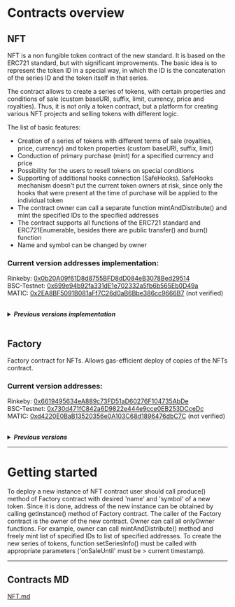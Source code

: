 <h1> Contracts overview </h1>
<h2> NFT </h2>

<p class="lead">

NFT is a non fungible token contract of the new standard. It is based on the ERC721 standard, but with significant improvements. 
The basic idea is to represent the token ID in a special way, in which the ID is the concatenation of the series ID and the token itself in that series. 

The contract allows to create a series of tokens, with certain properties and conditions of sale (custom baseURI, suffix, limit, currency, price and royalties). 
Thus, it is not only a token contract, but a platform for creating various NFT projects and selling tokens with different logic. 

The list of basic features:
- Creation of a series of tokens with different terms of sale (royalties, price, currency) and token properties (custom baseURI, suffix, limit)
- Conduction of primary purchase (mint) for a specified currency and price
- Possibility for the users to resell tokens on special conditions
- Supporting of additional hooks connection (SafeHooks). SafeHooks mechanism doesn't put the current token owners at risk, since only the hooks that were present at the time of purchase will be applied to the individual token
- The contract owner can call a separate function mintAndDistribute() and mint the specified IDs to the specified addresses 
- The contract supports all functions of the ERC721 standard and ERC721Enumerable, besides there are public transfer() and burn() function
- Name and symbol can be changed by owner

<h3> Current version addresses implementation: </h3>

Rinkeby: [0x0b20A09f61D8d8755BFD8dD084eB3078Bed29514](https://rinkeby.etherscan.io/address/0x0b20A09f61D8d8755BFD8dD084eB3078Bed29514#code)<br>
BSC-Testnet: [0x699e94b92fa331dE1e702332a5fb6b565Eb0D49a](https://testnet.bscscan.com/address/0x699e94b92fa331dE1e702332a5fb6b565Eb0D49a#code)<br>
MATIC: [0x2EA8BF5091B081aFf7C26d0aB6Bbe386cc9666B7](https://polygonscan.com/address/0x2EA8BF5091B081aFf7C26d0aB6Bbe386cc9666B7#code) (not verified)<br>

<br>
<details>
<summary><b><i>Previous versions implementation</i></b></summary>
------------------------------<br>

Rinkeby: [0xF0DeBed25eC8ef805280eE8d3e546EE827C6Bc87](https://rinkeby.etherscan.io/address/0xF0DeBed25eC8ef805280eE8d3e546EE827C6Bc87#code)<br>
BSC-Testnet: [0x59021Cb2448a3af840112eC2de878d8B7d4C1b4E](https://testnet.bscscan.com/address/0x59021Cb2448a3af840112eC2de878d8B7d4C1b4E#code)<br>
MATIC: [0x910F345AC291d22B1188338c9F4e4a91E9EA2A47](https://polygonscan.com/address/0x910F345AC291d22B1188338c9F4e4a91E9EA2A47#code) (not verified)<br>
------------------------------<br>

Rinkeby: [0x78613Cc32ecA27DEC6f42BC08990CDB06D6b4Df6](https://rinkeby.etherscan.io/address/0x78613Cc32ecA27DEC6f42BC08990CDB06D6b4Df6#code)<br>
Polygon: 0x159a0e4b698a21B7E50Ec5D06921d73dEFf89510 (not verified)<br>
------------------------------<br>
</details>

<br>
<h2> Factory </h2>
Factory contract for NFTs. Allows gas-efficient deploy of copies of the NFTs contract.

<h3> Current version addresses: </h3>

Rinkeby: [0x6619495634eA889c73FD51aD60276F104735AbDe](https://rinkeby.etherscan.io/address/0x6619495634eA889c73FD51aD60276F104735AbDe#code)<br>
BSC-Testnet: [0x730d471fC842a6D9822e444e9cce0EB253DCceDc](https://testnet.bscscan.com/address/0x730d471fC842a6D9822e444e9cce0EB253DCceDc#code)<br>
MATIC: [0xd4220E0BaB13520356e0A103C68d1896476dbC7C](https://polygonscan.com/address/0xd4220E0BaB13520356e0A103C68d1896476dbC7C#code) (not verified)<br>

<br>
<details>
<summary><b><i>Previous versions</i></b></summary>
------------------------------<br>

Rinkeby: [0x1411384E65547569657172F6d474Ecf21EE172dD](https://rinkeby.etherscan.io/address/0x1411384E65547569657172F6d474Ecf21EE172dD#code)<br>
BSC-Testnet: [0xe05B713E968246aE8B829df8FD5a088879594d6F](https://testnet.bscscan.com/address/0xe05B713E968246aE8B829df8FD5a088879594d6F#code)<br>
MATIC: [0x427CD51e32DE879B0b4c220396A2ea7172dD7ec2](https://polygonscan.com/address/0x427CD51e32DE879B0b4c220396A2ea7172dD7ec2#code) (not verified)<br>
------------------------------<br>

Rinkeby: [0x4a273f42F320E015Db1F741E17E517F6aF1E4D9B](https://rinkeby.etherscan.io/address/0x4a273f42F320E015Db1F741E17E517F6aF1E4D9B#code)<br>
Polygon: 0xEd99D3bf50e76c257F1b197796c5df8B27F73986 (not verified)<br>
------------------------------<br>
</details>


 <hr>
<h1> Getting started </h1>
To deploy a new instance of NFT contract user should call produce() method of Factory contract with desired 'name' and 'symbol' of a new token. 
Since it is done, address of the new instance can be obtained by calling getInstance() method of Factory contract. 
The caller of the Factory contract is the owner of the new contract. Owner can call all onlyOwner functions. 
For example, owner can call mintAndDistribute() method and freely mint list of specified IDs to list of specified addresses. 
To create the new series of tokens, function setSeriesInfo() must be called with appropriate parameters ('onSaleUntil' must be > current timestamp).

<hr>

## Contracts MD
[NFT.md](docs/contracts/v2/NFTMain.md)<br>
